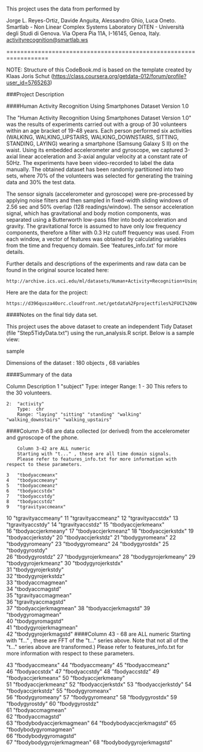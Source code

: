 This project uses the data from performed by

Jorge L. Reyes-Ortiz, Davide Anguita, Alessandro Ghio, Luca Oneto. Smartlab - Non Linear Complex Systems Laboratory DITEN - Università degli Studi di Genova. Via Opera Pia 11A, I-16145, Genoa, Italy. activityrecognition@smartlab.ws

==================================================================

NOTE: Structure of this CodeBook.md is based on the template created by Klaas Joris Schut (https://class.coursera.org/getdata-012/forum/profile?user_id=5765263)

###Project Description

####Human Activity Recognition Using Smartphones Dataset Version 1.0

The "Human Activity Recognition Using Smartphones Dataset Version 1.0" was the results of experiments carried out with a group of 30 volunteers within an age bracket of 19-48 years. Each person performed six activities (WALKING, WALKING_UPSTAIRS, WALKING_DOWNSTAIRS, SITTING, STANDING, LAYING) wearing a smartphone (Samsung Galaxy S II) on the waist. Using its embedded accelerometer and gyroscope, we captured 3-axial linear acceleration and 3-axial angular velocity at a constant rate of 50Hz. The experiments have been video-recorded to label the data manually. The obtained dataset has been randomly partitioned into two sets, where 70% of the volunteers was selected for generating the training data and 30% the test data.

The sensor signals (accelerometer and gyroscope) were pre-processed by applying noise filters and then sampled in fixed-width sliding windows of 2.56 sec and 50% overlap (128 readings/window). The sensor acceleration signal, which has gravitational and body motion components, was separated using a Butterworth low-pass filter into body acceleration and gravity. The gravitational force is assumed to have only low frequency components, therefore a filter with 0.3 Hz cutoff frequency was used. From each window, a vector of features was obtained by calculating variables from the time and frequency domain. See 'features_info.txt' for more details.

Further details and descriptions of the experiments and raw data can be found in the original source located here:

	http://archive.ics.uci.edu/ml/datasets/Human+Activity+Recognition+Using+Smartphones
Here are the data for the project:

	https://d396qusza40orc.cloudfront.net/getdata%2Fprojectfiles%2FUCI%20HAR%20Dataset.zip 
####Notes on the final tidy data set.

This project uses the above dataset to create an independent Tidy Dataset (file "Step5TidyData.txt") using the run_analysis.R script. Below is a sample view:

sample

Dimensions of the dataset : 180 objects , 68 variables

####Summary of the data

 Column Description
    1   "subject"
		Type:  integer
		Range:   1 - 30
		This refers to the 30 volunteers.

    2:  "activity"
		Type:  chr
		Range: "laying" "sitting" "standing" "walking" "walking_downstairs" "walking_upstairs"
####Column 3-68 are data collected (or derived) from the accelerometer and gyroscope of the phone.

        Column 3-42 are ALL numeric
        Starting with "t..." , these are all time domain signals.
        Please refer to features_info.txt for more information with respect to these parameters.

	3	"tbodyaccmeanx"    
    4   "tbodyaccmeany"
    5   "tbodyaccmeanz"          
	6	"tbodyaccstdx"
    7   "tbodyaccstdy" 
    8   "tbodyaccstdz" 
    9   "tgravityaccmeanx"
   10   "tgravityaccmeany" 
   11   "tgravityaccmeanz" 
   12   "tgravityaccstdx" 
   13   "tgravityaccstdy"
   14   "tgravityaccstdz"
   15   "tbodyaccjerkmeanx"       
   16   "tbodyaccjerkmeany"
   17   "tbodyaccjerkmeanz" 
   18   "tbodyaccjerkstdx"
   19   "tbodyaccjerkstdy" 
   20   "tbodyaccjerkstdz" 
   21   "tbodygyromeanx"
   22   "tbodygyromeany"
   23   "tbodygyromeanz"
   24   "tbodygyrostdx"
   25   "tbodygyrostdy"           
   26   "tbodygyrostdz"
   27   "tbodygyrojerkmeanx" 
   28   "tbodygyrojerkmeany"
   29   "tbodygyrojerkmeanz" 
   30   "tbodygyrojerkstdx"       
   31   "tbodygyrojerkstdy"  
   32   "tbodygyrojerkstdz"  
   33   "tbodyaccmagmean"   
   34   "tbodyaccmagstd"   
   35   "tgravityaccmagmean"      
   36   "tgravityaccmagstd"  
   37   "tbodyaccjerkmagmean" 
   38   "tbodyaccjerkmagstd" 
   39   "tbodygyromagmean"  
   40   "tbodygyromagstd"         
   41   "tbodygyrojerkmagmean"  
   42   "tbodygyrojerkmagstd"
####Column 43 - 68 are ALL numeric Starting with "f..." , these are FFT of the "t..." series above. Note that not all of the "t..." series above are transformed.) Please refer to features_info.txt for more information with respect to these parameters.

   43  "fbodyaccmeanx"
   44  "fbodyaccmeany"
   45  "fbodyaccmeanz"           
   46  "fbodyaccstdx"
   47  "fbodyaccstdy"
   48  "fbodyaccstdz"
   49  "fbodyaccjerkmeanx"
   50  "fbodyaccjerkmeany"       
   51  "fbodyaccjerkmeanz"
   52  "fbodyaccjerkstdx"
   53  "fbodyaccjerkstdy"
   54  "fbodyaccjerkstdz"
   55  "fbodygyromeanx"          
   56  "fbodygyromeany"
   57  "fbodygyromeanz" 
   58  "fbodygyrostdx"
   59  "fbodygyrostdy" 
   60  "fbodygyrostdz"           
   61  "fbodyaccmagmean"   
   62  "fbodyaccmagstd"  
   63  "fbodybodyaccjerkmagmean"
   64  "fbodybodyaccjerkmagstd" 
   65  "fbodybodygyromagmean"    
   66  "fbodybodygyromagstd"  
   67  "fbodybodygyrojerkmagmean" 
   68  "fbodybodygyrojerkmagstd" 

